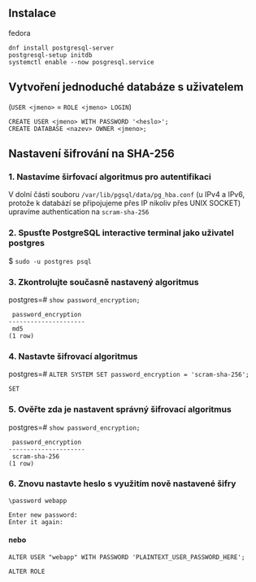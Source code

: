 ## Instalace
fedora
```
dnf install postgresql-server
postgresql-setup initdb
systemctl enable --now posgresql.service
```

## Vytvoření jednoduché databáze s uživatelem
(`USER <jmeno>` = `ROLE <jmeno> LOGIN`)
```psql
CREATE USER <jmeno> WITH PASSWORD '<heslo>';
CREATE DATABASE <nazev> OWNER <jmeno>;
```

## Nastavení šifrování na SHA-256

### 1. Nastavíme širfovací algoritmus pro autentifikaci
V dolní části souboru `/var/lib/pgsql/data/pg_hba.conf` (u IPv4 a IPv6, protože k databází se připojujeme přes IP nikoliv přes UNIX SOCKET) upravíme authentication na `scram-sha-256`

### 2. Spusťte PostgreSQL interactive terminal jako uživatel postgres
$ `sudo -u postgres psql`

### 3. Zkontrolujte současně nastavený algoritmus
postgres=# `show password_encryption;`
```
 password_encryption 
---------------------
 md5
(1 row)
```

### 4. Nastavte šifrovací algoritmus
postgres=# `ALTER SYSTEM SET password_encryption = 'scram-sha-256';`
```
SET
```

### 5. Ověřte zda je nastavent správný šifrovací algoritmus
postgres=# `show password_encryption;`
```
 password_encryption 
---------------------
 scram-sha-256
(1 row)
```

### 6. Znovu nastavte heslo s využitím nově nastavené šifry
`\password webapp`
```
Enter new password:
Enter it again:
```
#### nebo 
`ALTER USER "webapp" WITH PASSWORD 'PLAINTEXT_USER_PASSWORD_HERE';`
```
ALTER ROLE
```
